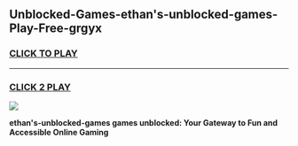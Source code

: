 
## Unblocked-Games-ethan's-unblocked-games-Play-Free-grgyx
<h3>
<a href="https://premium76.site?title=ethan's-unblocked-games&ref=20A">CLICK TO PLAY</a></h3>
<hr>

<h3>
<a href="https://premium76.site?title=ethan's-unblocked-games&ref=20A">CLICK 2 PLAY</a>
  
</h3>

<a href="https://premium76.site?title=ethan's-unblocked-games&ref=20A"><img src="https://clearcache.store/games.png"></a>


**ethan's-unblocked-games games unblocked: Your Gateway to Fun and Accessible Online Gaming**
